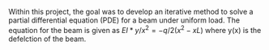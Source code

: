Within this project, the goal was to develop an iterative method to solve a partial differential equation (PDE) for a beam under uniform load. The equation for the beam is given as $EI*y/x^2 = -q/2(x^2-xL)$ where y(x) is the defelction of the beam. 
